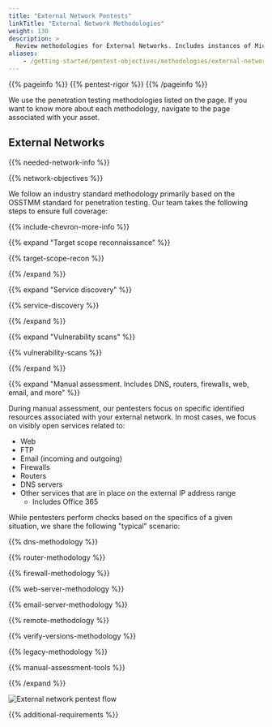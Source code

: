 ```yaml
---
title: "External Network Pentests"
linkTitle: "External Network Methodologies"
weight: 130
description: >
  Review methodologies for External Networks. Includes instances of Microsoft Office 365.
aliases:
    - /getting-started/pentest-objectives/methodologies/external-network/
---
```


{{% pageinfo %}}
{{% pentest-rigor %}}
{{% /pageinfo %}}

We use the penetration testing methodologies listed on the page. If you want to know more
about each methodology, navigate to the page associated with your asset.

## External Networks

{{% needed-network-info %}}

{{% network-objectives %}}

We follow an industry standard methodology primarily based on the OSSTMM standard for
penetration testing. Our team takes the following steps to ensure full coverage:

{{% include-chevron-more-info %}}

{{% expand "Target scope reconnaissance" %}}
</br>

{{% target-scope-recon %}}

{{% /expand %}}

{{% expand "Service discovery" %}}
</br>

{{% service-discovery %}}

{{% /expand %}}

{{% expand "Vulnerability scans" %}}
</br>

{{% vulnerability-scans %}}

{{% /expand %}}

{{% expand "Manual assessment. Includes DNS, routers, firewalls, web, email, and more" %}}
</br>

During manual assessment, our pentesters focus on specific identified resources associated with your external network.
In most cases, we focus on visibly open services related to:

- Web
- FTP
- Email (incoming and outgoing)
- Firewalls
- Routers
- DNS servers
- Other services that are in place on the external IP address range
  - Includes Office 365

While pentesters perform checks based on the specifics of a given situation, we share the following "typical" scenario:

{{% dns-methodology %}}

{{% router-methodology %}}

{{% firewall-methodology %}}

{{% web-server-methodology %}}

{{% email-server-methodology %}}

{{% remote-methodology %}}

{{% verify-versions-methodology %}}

{{% legacy-methodology %}}

{{% manual-assessment-tools %}}

{{% /expand %}}

![External network pentest flow](/gsg/ExternalNetworkPentest.png)

{{% additional-requirements %}}
